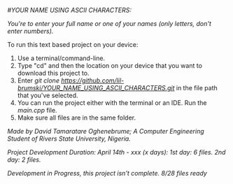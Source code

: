 *#YOUR NAME USING ASCII CHARACTERS:*

*You're to enter your full name or one of your names (only letters, don't enter numbers).*

To run this text based project on your device:
1. Use a terminal/command-line.
2. Type "cd" and then the location on your device that you want to download this project to.
3. Enter *git clone https://github.com/lil-brumski/YOUR_NAME_USING_ASCII_CHARACTERS.git* in the file path that you've selected.
4. You can run the project either with the terminal or an IDE. Run the *main.cpp* file.
5. Make sure all files are in the same folder.


*Made by David Tamaratare Oghenebrume;
A Computer Engineering Student of Rivers State University, Nigeria.*

*Project Development Duration: April 14th - xxx (x days):*
*1st day: 6 files.*
*2nd day: 2 files.*

*Development in Progress, this project isn't complete. 8/28 files ready*
